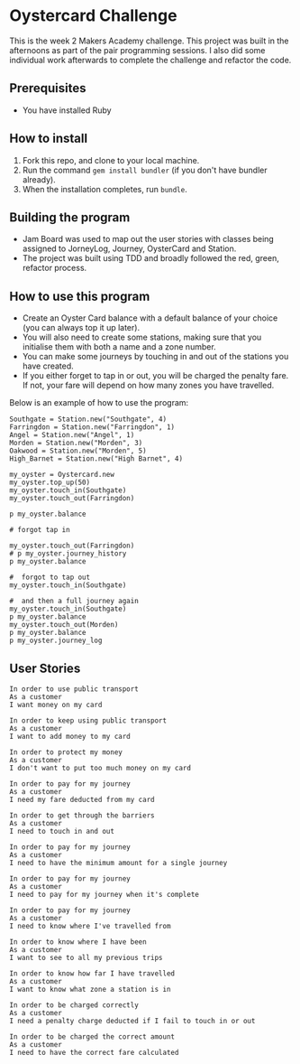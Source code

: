 Oystercard Challenge
=================
This is the week 2 Makers Academy challenge. This project was built in the afternoons as part of the pair programming sessions. I also did some individual work afterwards to complete the challenge and refactor the code.

Prerequisites
-------
- You have installed Ruby

How to install
-------

1. Fork this repo, and clone to your local machine.
2. Run the command `gem install bundler` (if you don't have bundler already).
3. When the installation completes, run `bundle`.

Building the program
-------
- Jam Board was used to map out the user stories with classes being assigned to JorneyLog, Journey, OysterCard and Station.
- The project was built using TDD and broadly followed the red, green, refactor process.

How to use this program
-------
- Create an Oyster Card balance with a default balance of your choice (you can always top it up later).
- You will also need to create some stations, making sure that you initialise them with both a name and a zone number.
- You can make some journeys by touching in and out of the stations you have created.
- If you either forget to tap in or out, you will be charged the penalty fare. If not, your fare will depend on how many zones you have travelled.

Below is an example of how to use the program:
```
Southgate = Station.new("Southgate", 4)
Farringdon = Station.new("Farringdon", 1)
Angel = Station.new("Angel", 1)
Morden = Station.new("Morden", 3)
Oakwood = Station.new("Morden", 5)
High_Barnet = Station.new("High Barnet", 4)

my_oyster = Oystercard.new
my_oyster.top_up(50)
my_oyster.touch_in(Southgate)
my_oyster.touch_out(Farringdon)

p my_oyster.balance

# forgot tap in

my_oyster.touch_out(Farringdon)
# p my_oyster.journey_history
p my_oyster.balance

#  forgot to tap out
my_oyster.touch_in(Southgate)

#  and then a full journey again
my_oyster.touch_in(Southgate)
p my_oyster.balance
my_oyster.touch_out(Morden)
p my_oyster.balance
p my_oyster.journey_log
```
User Stories
---------
```
In order to use public transport
As a customer
I want money on my card

In order to keep using public transport
As a customer
I want to add money to my card

In order to protect my money
As a customer
I don't want to put too much money on my card

In order to pay for my journey
As a customer
I need my fare deducted from my card

In order to get through the barriers
As a customer
I need to touch in and out

In order to pay for my journey
As a customer
I need to have the minimum amount for a single journey

In order to pay for my journey
As a customer
I need to pay for my journey when it's complete

In order to pay for my journey
As a customer
I need to know where I've travelled from

In order to know where I have been
As a customer
I want to see to all my previous trips

In order to know how far I have travelled
As a customer
I want to know what zone a station is in

In order to be charged correctly
As a customer
I need a penalty charge deducted if I fail to touch in or out

In order to be charged the correct amount
As a customer
I need to have the correct fare calculated

```